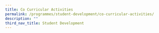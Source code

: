 ```yaml
---
title: Co Curricular Activities
permalink: /programmes/student-development/co-curricular-activities/
description: ""
third_nav_title: Student Development
---
```

